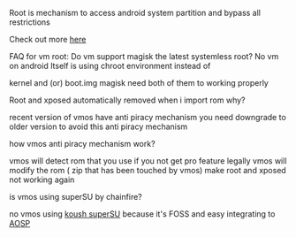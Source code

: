 Root is mechanism to access android system
partition and bypass all restrictions

Check out more [here](https://en.m.wikipedia.org/wiki/Rooting_(Android))

FAQ for vm root:
Do vm support magisk the latest systemless root?
No vm on android Itself is using chroot environment instead of

kernel and (or) boot.img magisk need both of them to working properly

Root and xposed automatically removed when i import rom why?

recent version of vmos have anti piracy mechanism
you need downgrade to older version to avoid this anti piracy mechanism

how vmos anti piracy mechanism work?

vmos will detect rom that you use if you not get pro feature legally
vmos will modify the rom ( zip that has been touched by vmos) make root and xposed not working again

is vmos using superSU by chainfire?

no vmos using [koush superSU](https://github.com/koush/Superuser)
because it's FOSS and easy integrating to [AOSP](https://source.android.com/?hl=en)

